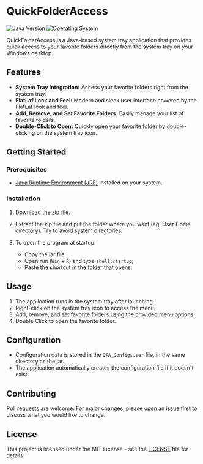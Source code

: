 # QuickFolderAccess
![Java Version](https://img.shields.io/badge/JDK-19-red.svg)
![Operating System](https://img.shields.io/badge/OS-Windows-blue.svg)

QuickFolderAccess is a Java-based system tray application that provides quick access to your favorite folders directly from the system tray on your Windows desktop.

## Features

- **System Tray Integration:** Access your favorite folders right from the system tray.
- **FlatLaf Look and Feel:** Modern and sleek user interface powered by the FlatLaf look and feel.
- **Add, Remove, and Set Favorite Folders:** Easily manage your list of favorite folders.
- **Double-Click to Open:** Quickly open your favorite folder by double-clicking on the system tray icon.

## Getting Started

### Prerequisites

- [Java Runtime Environment (JRE)](https://www.java.com/en/download/) installed on your system.

### Installation

1. [Download the zip file](https://github.com/AlfredoJSpera/QuickFolderAccess/releases).

2. Extract the zip file and put the folder where you want (eg. User Home directory). Try to avoid system directories.
3. To open the program at startup:
   - Copy the jar file;
   - Open run (`Win` + `R`) and type `shell:startup`;
   - Paste the shortcut in the folder that opens.

## Usage

1. The application runs in the system tray after launching.
2. Right-click on the system tray icon to access the menu.
3. Add, remove, and set favorite folders using the provided menu options.
4. Double Click to open the favorite folder.

## Configuration

- Configuration data is stored in the `QFA_Configs.ser` file, in the same directory as the jar.
- The application automatically creates the configuration file if it doesn't exist.

## Contributing

Pull requests are welcome. For major changes, please open an issue first to discuss what you would like to change.

## License

This project is licensed under the MIT License - see the [LICENSE](LICENSE) file for details.
